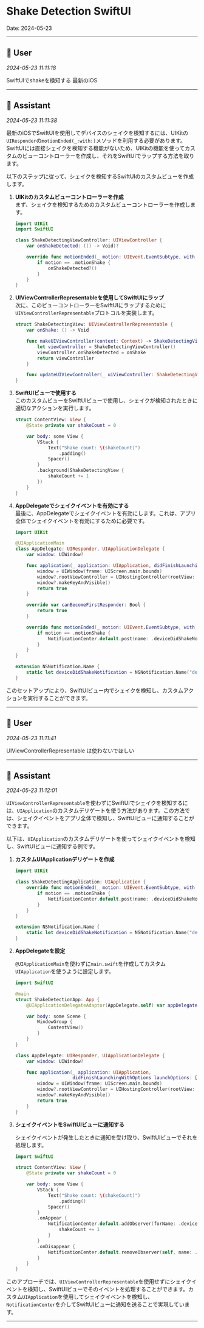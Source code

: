 # Shake Detection SwiftUI

Date: 2024-05-23

---

## 👤 User
*2024-05-23 11:11:18*

SwiftUIでshakeを検知する 最新のiOS

---

## 🤖 Assistant
*2024-05-23 11:11:38*

最新のiOSでSwiftUIを使用してデバイスのシェイクを検知するには、UIKitの`UIResponder`の`motionEnded(_:with:)`メソッドを利用する必要があります。SwiftUIには直接シェイクを検知する機能がないため、UIKitの機能を使ってカスタムのビューコントローラーを作成し、それをSwiftUIでラップする方法を取ります。

以下のステップに従って、シェイクを検知するSwiftUIのカスタムビューを作成します。

1. **UIKitのカスタムビューコントローラーを作成**  
   まず、シェイクを検知するためのカスタムビューコントローラーを作成します。

   ```swift
   import UIKit
   import SwiftUI

   class ShakeDetectingViewController: UIViewController {
       var onShakeDetected: (() -> Void)?

       override func motionEnded(_ motion: UIEvent.EventSubtype, with event: UIEvent?) {
           if motion == .motionShake {
               onShakeDetected?()
           }
       }
   }
   ```

2. **UIViewControllerRepresentableを使用してSwiftUIにラップ**  
   次に、このビューコントローラーをSwiftUIにラップするために`UIViewControllerRepresentable`プロトコルを実装します。

   ```swift
   struct ShakeDetectingView: UIViewControllerRepresentable {
       var onShake: () -> Void

       func makeUIViewController(context: Context) -> ShakeDetectingViewController {
           let viewController = ShakeDetectingViewController()
           viewController.onShakeDetected = onShake
           return viewController
       }

       func updateUIViewController(_ uiViewController: ShakeDetectingViewController, context: Context) {}
   }
   ```

3. **SwiftUIビューで使用する**  
   このカスタムビューをSwiftUIビューで使用し、シェイクが検知されたときに適切なアクションを実行します。

   ```swift
   struct ContentView: View {
       @State private var shakeCount = 0

       var body: some View {
           VStack {
               Text("Shake count: \(shakeCount)")
                   .padding()
               Spacer()
           }
           .background(ShakeDetectingView {
               shakeCount += 1
           })
       }
   }
   ```

4. **AppDelegateでシェイクイベントを有効にする**  
   最後に、AppDelegateでシェイクイベントを有効にします。これは、アプリ全体でシェイクイベントを有効にするために必要です。

   ```swift
   import UIKit

   @UIApplicationMain
   class AppDelegate: UIResponder, UIApplicationDelegate {
       var window: UIWindow?

       func application(_ application: UIApplication, didFinishLaunchingWithOptions launchOptions: [UIApplication.LaunchOptionsKey: Any]?) -> Bool {
           window = UIWindow(frame: UIScreen.main.bounds)
           window?.rootViewController = UIHostingController(rootView: ContentView())
           window?.makeKeyAndVisible()
           return true
       }

       override var canBecomeFirstResponder: Bool {
           return true
       }

       override func motionEnded(_ motion: UIEvent.EventSubtype, with event: UIEvent?) {
           if motion == .motionShake {
               NotificationCenter.default.post(name: .deviceDidShakeNotification, object: nil)
           }
       }
   }

   extension NSNotification.Name {
       static let deviceDidShakeNotification = NSNotification.Name("deviceDidShakeNotification")
   }
   ```

このセットアップにより、SwiftUIビュー内でシェイクを検知し、カスタムアクションを実行することができます。

---

## 👤 User
*2024-05-23 11:11:41*

UIViewControllerRepresentable は使わないでほしい

---

## 🤖 Assistant
*2024-05-23 11:12:01*

`UIViewControllerRepresentable`を使わずにSwiftUIでシェイクを検知するには、`UIApplication`のカスタムデリゲートを使う方法があります。この方法では、シェイクイベントをアプリ全体で検知し、SwiftUIビューに通知することができます。

以下は、`UIApplication`のカスタムデリゲートを使ってシェイクイベントを検知し、SwiftUIビューに通知する例です。

1. **カスタムUIApplicationデリゲートを作成**

   ```swift
   import UIKit

   class ShakeDetectingApplication: UIApplication {
       override func motionEnded(_ motion: UIEvent.EventSubtype, with event: UIEvent?) {
           if motion == .motionShake {
               NotificationCenter.default.post(name: .deviceDidShakeNotification, object: nil)
           }
       }
   }

   extension NSNotification.Name {
       static let deviceDidShakeNotification = NSNotification.Name("deviceDidShakeNotification")
   }
   ```

2. **AppDelegateを設定**

   `@UIApplicationMain`を使わずに`main.swift`を作成してカスタム`UIApplication`を使うように設定します。

   ```swift
   import SwiftUI

   @main
   struct ShakeDetectionApp: App {
       @UIApplicationDelegateAdaptor(AppDelegate.self) var appDelegate

       var body: some Scene {
           WindowGroup {
               ContentView()
           }
       }
   }

   class AppDelegate: UIResponder, UIApplicationDelegate {
       var window: UIWindow?

       func application(_ application: UIApplication,
                        didFinishLaunchingWithOptions launchOptions: [UIApplication.LaunchOptionsKey: Any]?) -> Bool {
           window = UIWindow(frame: UIScreen.main.bounds)
           window?.rootViewController = UIHostingController(rootView: ContentView())
           window?.makeKeyAndVisible()
           return true
       }
   }
   ```

3. **シェイクイベントをSwiftUIビューに通知する**

   シェイクイベントが発生したときに通知を受け取り、SwiftUIビューでそれを処理します。

   ```swift
   import SwiftUI

   struct ContentView: View {
       @State private var shakeCount = 0

       var body: some View {
           VStack {
               Text("Shake count: \(shakeCount)")
                   .padding()
               Spacer()
           }
           .onAppear {
               NotificationCenter.default.addObserver(forName: .deviceDidShakeNotification, object: nil, queue: .main) { _ in
                   shakeCount += 1
               }
           }
           .onDisappear {
               NotificationCenter.default.removeObserver(self, name: .deviceDidShakeNotification, object: nil)
           }
       }
   }
   ```

このアプローチでは、`UIViewControllerRepresentable`を使用せずにシェイクイベントを検知し、SwiftUIビューでそのイベントを処理することができます。カスタム`UIApplication`を使用してシェイクイベントを検知し、`NotificationCenter`を介してSwiftUIビューに通知を送ることで実現しています。

---

